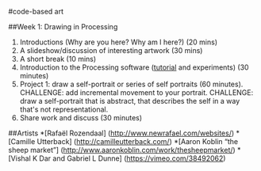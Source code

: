 #code-based art

##Week 1: Drawing in Processing

1. Introductions (Why are you here? Why am I here?) (20 mins)
2. A slideshow/discussion of interesting artwork (30 mins)
3. A short break (10 mins)
4. Introduction to the Processing software ([tutorial](https://www.raspberrypi.org/learning/introduction-to-processing/worksheet/) and experiments) (30 minutes)
5. Project 1: draw a self-portrait or series of self portraits (60 minutes).
CHALLENGE: add incremental movement to your portrait.
CHALLENGE: draw a self-portrait that is abstract, that describes the self in a way that's not representational.   
6. Share work and discuss (30 minutes) 

##Artists
*[Rafaël Rozendaal] (http://www.newrafael.com/websites/)
*[Camille Utterback] (http://camilleutterback.com/)
*[Aaron Koblin “the sheep market”] (http://www.aaronkoblin.com/work/thesheepmarket/)
*[Vishal K Dar and Gabriel L Dunne] (https://vimeo.com/38492062)

